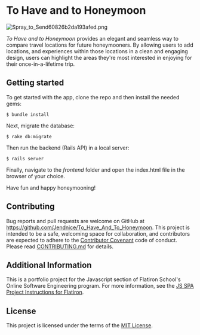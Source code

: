 # To Have and to Honeymoon

![Spray_to_Send60826b2da193afed.png](https://www.pastepic.xyz/images/2019/12/12/Spray_to_Send60826b2da193afed.png)


_To Have and to Honeymoon_ provides an elegant and seamless way to compare travel locations for future honeymooners. By allowing users to add locations, and experiences within those locations in a clean and engaging design, users can highlight the areas they're most interested in enjoying for their once-in-a-lifetime trip. 

## Getting started

To get started with the app, clone the repo and then install the needed gems:

```
$ bundle install
```

Next, migrate the database:

```
$ rake db:migrate
```

Then run the backend (Rails API) in a local server:

```
$ rails server

```
Finally, navigate to the _frontend_ folder and open the index.html file in the browser of your choice.

Have fun and happy honeymooning!

## Contributing

Bug reports and pull requests are welcome on GitHub at https://github.com/Jendnice/To_Have_And_To_Honeymoon. This project is intended to be a safe, welcoming space for collaboration, and contributors are expected to adhere to the [Contributor Covenant](http://contributor-covenant.org) code of conduct. Please read [CONTRIBUTING.md](https://github.com/Jendnice/To_Have_And_To_Honeymoon/blob/master/CONTRIBUTING.md) for details.

## Additional Information

This is a portfolio project for the Javascript section of Flatiron School's Online Software Engineering program.
For more information, see the
[JS SPA Project Instructions for Flatiron](https://github.com/learn-co-students/js-spa-project-instructions-online-web-ft-090919).

## License

This project is licensed under the terms of the [MIT License](https://opensource.org/licenses/MIT). 